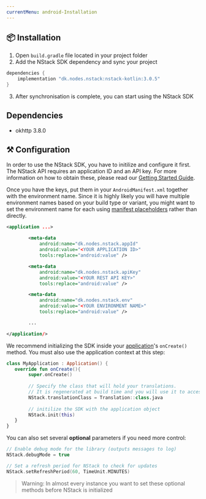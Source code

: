 ```yaml
---
currentMenu: android-Installation
---
```


## 📦 Installation

1. Open `build.gradle` file located in your project folder
2. Add the NStack SDK dependency and sync your project

``` groovy
dependencies {
    implementation "dk.nodes.nstack:nstack-kotlin:3.0.5"
}
```

3. After synchronisation is complete, you can start using the NStack SDK

## Dependencies

* okhttp 3.8.0

## ⚒ Configuration

In order to use the NStack SDK, you have to initilize and configure it first. The NStack API requires an application ID and an API key. For more information on how to obtain these, please read our [Getting Started Guide](https://nstack-io.github.io/documentation/docs/guides/getting-started.html).

Once you have the keys, put them in your `AndroidManifest.xml` together with the environment name. Since it is highly likely you will have multiple environment names based on your build type or variant, you might want to set the environment name for each using [manifest placeholders](https://developer.android.com/studio/build/manifest-build-variables) rather than directly.

``` xml
<application ...>
       
        <meta-data
            android:name="dk.nodes.nstack.appId"
            android:value="<YOUR APPLICATION ID>"
            tools:replace="android:value" />

        <meta-data
            android:name="dk.nodes.nstack.apiKey"
            android:value="<YOUR REST API KEY>"
            tools:replace="android:value" />

        <meta-data
            android:name="dk.nodes.nstack.env"
            android:value="<YOUR ENVIRONMENT NAME>"
            tools:replace="android:value" />

        ...

</application/>
```

 We recommend initializing the SDK inside your [application](https://developer.android.com/reference/kotlin/android/app/Application.html)'s `onCreate()` method. You must also use the application context at this step:

``` kotlin
class MyApplication : Application() {
   override fun onCreate(){
        super.onCreate()
        
        // Specify the class that will hold your translations. 
        // It is regenerated at build time and you will use it to access your strings.
        NStack.translationClass = Translation::class.java
        
        // initilize the SDK with the application object
        NStack.init(this)
   }
}
```
You can also set several **optional** parameters if you need more control:

``` kotlin
// Enable debug mode for the library (outputs messages to log)
NStack.debugMode = true 

// Set a refresh period for NStack to check for updates
NStack.setRefreshPeriod(60, TimeUnit.MINUTES) 
```

> Warning: In almost every instance you want to set these optional methods before NStack is initialized

